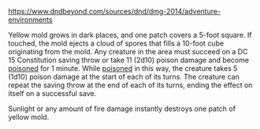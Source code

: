 https://www.dndbeyond.com/sources/dnd/dmg-2014/adventure-environments

Yellow mold grows in dark places, and one patch covers a 5-foot square. If touched, the mold ejects a cloud of spores that fills a 10-foot cube originating from the mold. Any creature in the area must succeed on a DC 15 Constitution saving throw or take 11 (2d10) poison damage and become [poisoned](https://www.dndbeyond.com/sources/dnd/free-rules/rules-glossary#PoisonedCondition) for 1 minute. While [poisoned](https://www.dndbeyond.com/sources/dnd/free-rules/rules-glossary#PoisonedCondition) in this way, the creature takes 5 (1d10) poison damage at the start of each of its turns. The creature can repeat the saving throw at the end of each of its turns, ending the effect on itself on a successful save.

Sunlight or any amount of fire damage instantly destroys one patch of yellow mold.